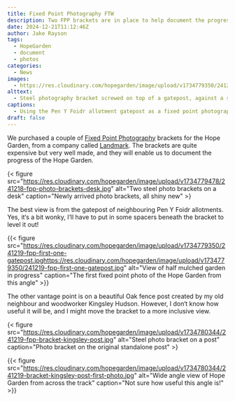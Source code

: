 ```yaml
---
title: Fixed Point Photography FTW
description: Two FPP brackets are in place to help document the progress of the Hope Garden
date: 2024-12-21T11:12:46Z
author: Jake Rayson 
tags: 
  - HopeGarden
  - document
  - photos
categories: 
  - News
images:
  - https://res.cloudinary.com/hopegarden/image/upload/v1734779350/241219-fpp-photo-bracket-in-situ.jpg
alttext: 
  - Steel photography bracket screwed on top of a gatepost, against a stormy sky and beginnnings of a garden
captions: 
  - Using the Pen Y Foidr allotment gatepost as a fixed point photography viewpoint
draft: false
---
```


We purchased a couple of [Fixed Point Photography](https://www.greatfen.org.uk/fixed-point-photography) brackets for the Hope Garden, from a company called [Landmark](https://madebylandmark.com/product/fixed-point-photography-stainless-steel-phone-cradle). The brackets are quite expensive but very well made, and they will enable us to document the progress of the Hope Garden.

{< figure src="https://res.cloudinary.com/hopegarden/image/upload/v1734779478/241218-fpp-photo-brackets-desk.jpg" alt="Two steel photo brackets on a desk" caption="Newly arrived photo brackets, all shiny new" >}

The best view is from the gatepost of neighbouring Pen Y Foidr allotments. Yes, it‘s a bit wonky, I‘ll have to put in some spacers beneath the bracket to level it out!

{{< figure src="https://res.cloudinary.com/hopegarden/image/upload/v1734779350/241219-fpp-first-one-gatepost.jpghttps://res.cloudinary.com/hopegarden/image/upload/v1734779350/241219-fpp-first-one-gatepost.jpg" alt="View of half mulched garden in progress" caption="The first fixed point photo of the Hope Garden from this angle" >}}

The other vantage point is on a beautiful Oak fence post created by my old neighbour and woodworker Kingsley Hudson. However, I don‘t know how useful it will be, and I might move the bracket to a more inclusive view.

{< figure src="https://res.cloudinary.com/hopegarden/image/upload/v1734780344/241219-fpp-bracket-kingsley-post.jpg" alt="Steel photo bracket on a post" caption="Photo bracket on the original standalone post" >}

{{< figure src="https://res.cloudinary.com/hopegarden/image/upload/v1734780344/241219-bracket-kingsley-post-first-photo.jpg" alt="Wide angle view of Hope Garden from across the track" caption="Not sure how useful this angle is!" >}}
